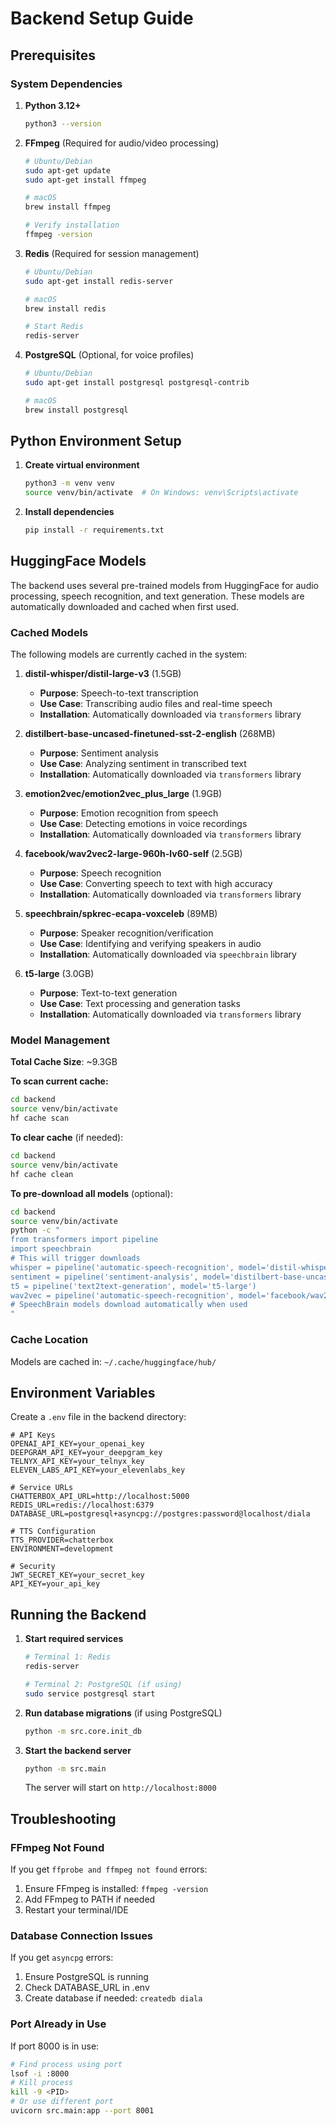 # Backend Setup Guide

## Prerequisites

### System Dependencies

1. **Python 3.12+**
   ```bash
   python3 --version
   ```

2. **FFmpeg** (Required for audio/video processing)
   ```bash
   # Ubuntu/Debian
   sudo apt-get update
   sudo apt-get install ffmpeg

   # macOS
   brew install ffmpeg

   # Verify installation
   ffmpeg -version
   ```

3. **Redis** (Required for session management)
   ```bash
   # Ubuntu/Debian
   sudo apt-get install redis-server

   # macOS
   brew install redis

   # Start Redis
   redis-server
   ```

4. **PostgreSQL** (Optional, for voice profiles)
   ```bash
   # Ubuntu/Debian
   sudo apt-get install postgresql postgresql-contrib

   # macOS
   brew install postgresql
   ```

## Python Environment Setup

1. **Create virtual environment**
   ```bash
   python3 -m venv venv
   source venv/bin/activate  # On Windows: venv\Scripts\activate
   ```

2. **Install dependencies**
   ```bash
   pip install -r requirements.txt
   ```

## HuggingFace Models

The backend uses several pre-trained models from HuggingFace for audio processing, speech recognition, and text generation. These models are automatically downloaded and cached when first used.

### Cached Models

The following models are currently cached in the system:

1. **distil-whisper/distil-large-v3** (1.5GB)
   - **Purpose**: Speech-to-text transcription
   - **Use Case**: Transcribing audio files and real-time speech
   - **Installation**: Automatically downloaded via `transformers` library

2. **distilbert-base-uncased-finetuned-sst-2-english** (268MB)
   - **Purpose**: Sentiment analysis
   - **Use Case**: Analyzing sentiment in transcribed text
   - **Installation**: Automatically downloaded via `transformers` library

3. **emotion2vec/emotion2vec_plus_large** (1.9GB)
   - **Purpose**: Emotion recognition from speech
   - **Use Case**: Detecting emotions in voice recordings
   - **Installation**: Automatically downloaded via `transformers` library

4. **facebook/wav2vec2-large-960h-lv60-self** (2.5GB)
   - **Purpose**: Speech recognition
   - **Use Case**: Converting speech to text with high accuracy
   - **Installation**: Automatically downloaded via `transformers` library

5. **speechbrain/spkrec-ecapa-voxceleb** (89MB)
   - **Purpose**: Speaker recognition/verification
   - **Use Case**: Identifying and verifying speakers in audio
   - **Installation**: Automatically downloaded via `speechbrain` library

6. **t5-large** (3.0GB)
   - **Purpose**: Text-to-text generation
   - **Use Case**: Text processing and generation tasks
   - **Installation**: Automatically downloaded via `transformers` library

### Model Management

**Total Cache Size**: ~9.3GB

**To scan current cache:**
```bash
cd backend
source venv/bin/activate
hf cache scan
```

**To clear cache** (if needed):
```bash
cd backend
source venv/bin/activate
hf cache clean
```

**To pre-download all models** (optional):
```bash
cd backend
source venv/bin/activate
python -c "
from transformers import pipeline
import speechbrain
# This will trigger downloads
whisper = pipeline('automatic-speech-recognition', model='distil-whisper/distil-large-v3')
sentiment = pipeline('sentiment-analysis', model='distilbert-base-uncased-finetuned-sst-2-english')
t5 = pipeline('text2text-generation', model='t5-large')
wav2vec = pipeline('automatic-speech-recognition', model='facebook/wav2vec2-large-960h-lv60-self')
# SpeechBrain models download automatically when used
"
```

### Cache Location
Models are cached in: `~/.cache/huggingface/hub/`

## Environment Variables

Create a `.env` file in the backend directory:

```env
# API Keys
OPENAI_API_KEY=your_openai_key
DEEPGRAM_API_KEY=your_deepgram_key
TELNYX_API_KEY=your_telnyx_key
ELEVEN_LABS_API_KEY=your_elevenlabs_key

# Service URLs
CHATTERBOX_API_URL=http://localhost:5000
REDIS_URL=redis://localhost:6379
DATABASE_URL=postgresql+asyncpg://postgres:password@localhost/diala

# TTS Configuration
TTS_PROVIDER=chatterbox
ENVIRONMENT=development

# Security
JWT_SECRET_KEY=your_secret_key
API_KEY=your_api_key
```

## Running the Backend

1. **Start required services**
   ```bash
   # Terminal 1: Redis
   redis-server

   # Terminal 2: PostgreSQL (if using)
   sudo service postgresql start
   ```

2. **Run database migrations** (if using PostgreSQL)
   ```bash
   python -m src.core.init_db
   ```

3. **Start the backend server**
   ```bash
   python -m src.main
   ```

   The server will start on `http://localhost:8000`

## Troubleshooting

### FFmpeg Not Found
If you get `ffprobe and ffmpeg not found` errors:
1. Ensure FFmpeg is installed: `ffmpeg -version`
2. Add FFmpeg to PATH if needed
3. Restart your terminal/IDE

### Database Connection Issues
If you get `asyncpg` errors:
1. Ensure PostgreSQL is running
2. Check DATABASE_URL in .env
3. Create database if needed: `createdb diala`

### Port Already in Use
If port 8000 is in use:
```bash
# Find process using port
lsof -i :8000
# Kill process
kill -9 <PID>
# Or use different port
uvicorn src.main:app --port 8001
```